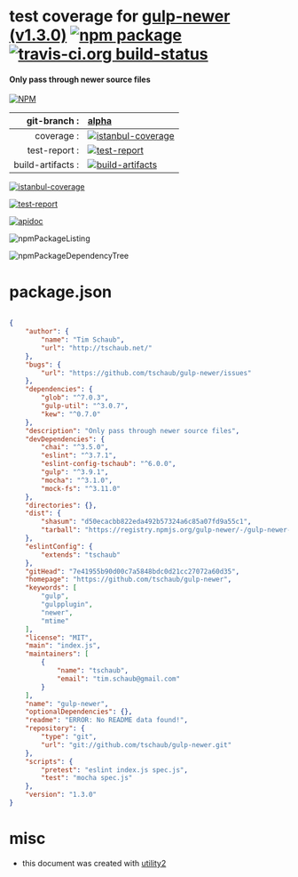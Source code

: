 # test coverage for  [gulp-newer (v1.3.0)](https://github.com/tschaub/gulp-newer)  [![npm package](https://img.shields.io/npm/v/npmtest-gulp-newer.svg?style=flat-square)](https://www.npmjs.org/package/npmtest-gulp-newer) [![travis-ci.org build-status](https://api.travis-ci.org/npmtest/node-npmtest-gulp-newer.svg)](https://travis-ci.org/npmtest/node-npmtest-gulp-newer)
#### Only pass through newer source files

[![NPM](https://nodei.co/npm/gulp-newer.png?downloads=true)](https://www.npmjs.com/package/gulp-newer)

| git-branch : | [alpha](https://github.com/npmtest/node-npmtest-gulp-newer/tree/alpha)|
|--:|:--|
| coverage : | [![istanbul-coverage](https://npmtest.github.io/node-npmtest-gulp-newer/build/coverage.badge.svg)](https://npmtest.github.io/node-npmtest-gulp-newer/build/coverage.html/index.html)|
| test-report : | [![test-report](https://npmtest.github.io/node-npmtest-gulp-newer/build/test-report.badge.svg)](https://npmtest.github.io/node-npmtest-gulp-newer/build/test-report.html)|
| build-artifacts : | [![build-artifacts](https://npmtest.github.io/node-npmtest-gulp-newer/glyphicons_144_folder_open.png)](https://github.com/npmtest/node-npmtest-gulp-newer/tree/gh-pages/build)|

[![istanbul-coverage](https://npmtest.github.io/node-npmtest-gulp-newer/build/screenCapture.buildCustomOrg.browser.coverage.html.png)](https://npmtest.github.io/node-npmtest-gulp-newer/build/coverage.html/index.html)

[![test-report](https://npmtest.github.io/node-npmtest-gulp-newer/build/screenCapture.buildCustomOrg.browser.%252Fhome%252Ftravis%252Fbuild%252Fnpmtest%252Fnode-npmtest-gulp-newer%252Ftmp%252Fbuild%252Ftest-report.html.png)](https://npmtest.github.io/node-npmtest-gulp-newer/build/test-report.html)

[![apidoc](https://npmdoc.github.io/node-npmdoc-gulp-newer/build/screenCapture.buildApidoc.browser.%252Fhome%252Ftravis%252Fbuild%252Fnpmdoc%252Fnode-npmdoc-gulp-newer%252Ftmp%252Fbuild%252Fapidoc.html.png)](https://npmdoc.github.io/node-npmdoc-gulp-newer/build/apidoc.html)

![npmPackageListing](https://npmtest.github.io/node-npmtest-gulp-newer/build/screenCapture.npmPackageListing.svg)

![npmPackageDependencyTree](https://npmtest.github.io/node-npmtest-gulp-newer/build/screenCapture.npmPackageDependencyTree.svg)



# package.json

```json

{
    "author": {
        "name": "Tim Schaub",
        "url": "http://tschaub.net/"
    },
    "bugs": {
        "url": "https://github.com/tschaub/gulp-newer/issues"
    },
    "dependencies": {
        "glob": "^7.0.3",
        "gulp-util": "^3.0.7",
        "kew": "^0.7.0"
    },
    "description": "Only pass through newer source files",
    "devDependencies": {
        "chai": "^3.5.0",
        "eslint": "^3.7.1",
        "eslint-config-tschaub": "^6.0.0",
        "gulp": "^3.9.1",
        "mocha": "^3.1.0",
        "mock-fs": "^3.11.0"
    },
    "directories": {},
    "dist": {
        "shasum": "d50ecacbb822eda492b57324a6c85a07fd9a55c1",
        "tarball": "https://registry.npmjs.org/gulp-newer/-/gulp-newer-1.3.0.tgz"
    },
    "eslintConfig": {
        "extends": "tschaub"
    },
    "gitHead": "7e41955b90d00c7a5848bdc0d21cc27072a60d35",
    "homepage": "https://github.com/tschaub/gulp-newer",
    "keywords": [
        "gulp",
        "gulpplugin",
        "newer",
        "mtime"
    ],
    "license": "MIT",
    "main": "index.js",
    "maintainers": [
        {
            "name": "tschaub",
            "email": "tim.schaub@gmail.com"
        }
    ],
    "name": "gulp-newer",
    "optionalDependencies": {},
    "readme": "ERROR: No README data found!",
    "repository": {
        "type": "git",
        "url": "git://github.com/tschaub/gulp-newer.git"
    },
    "scripts": {
        "pretest": "eslint index.js spec.js",
        "test": "mocha spec.js"
    },
    "version": "1.3.0"
}
```



# misc
- this document was created with [utility2](https://github.com/kaizhu256/node-utility2)

